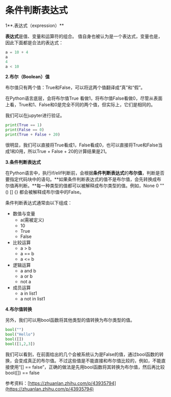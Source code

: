 # 条件判断表达式

1**.表达式（expression）**

**表达式**是值、变量和运算符的组合。 值自身也被认为是一个表达式，变量也是，因此下面都是合法的表达式：

```python
a = 10 + 4
a
4
a < 10
```

**2.布尔（Boolean）值**

布尔值只有两个值：True和False，可以将这两个值翻译成“真”和“假”。

在Python语言底层，会将布尔值True 看做1，将布尔值False看做0，尽管从表面上看，True和1、False和0是完全不同的两个值，但实际上，它们是相同的。

我们可以在jupyter进行验证。

```python
print(True == 1)
print(False == 0)
print(True + False + 20)
```

很明显，我们可以直接将True看成1，False看成0，也可以直接将True和False当成1和0用，所以True + False + 20的计算结果是21。

**3.条件判断表达式**

在Python语言中，执行if/elif判断前，会根据**条件判断表达式**的**布尔值**，判断是否要指定代码块中的语句。**如果条件判断表达式的值不是布尔值，会先转换成布尔值再判断。**每一种类型的值都可以被解释成布尔类型的值。例如，None 0 "" \(\) \[\] {} 都会被解释成布尔值中的False。

条件判断表达式通常由以下组成：

* 数值与变量
  * a\(需被定义\)
  * 10
  * True
  * False
* 比较运算
  * a &gt; b
  * a == b
  * a &lt;= b
* 逻辑运算
  * a and b
  * a or b
  * not a
* 成员运算
  * a in list1
  * a not in list1

**4.布尔值转换**

另外，我们可以用bool函数将其他类型的值转换为布尔类型的值。

```python
bool("")
bool("Hello") 
bool([]) 
bool([1,2,3])  
```

我们可以看到，在前面给出的几个会被系统认为是False的值，通过bool函数的转换，会变成真正的布尔值。不过这些值是不能直接和布尔值比较的，例如，不能直接使用“\[\] == false”，正确的做法是先用bool函数将其转换为布尔值，然后再比较 bool\(\[\]\) == false

参考资料：[https://zhuanlan.zhihu.com/p/43935794](https://zhuanlan.zhihu.com/p/43935794)

